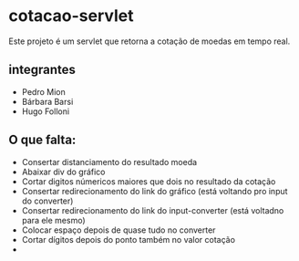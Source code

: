 # cotacao-servlet

Este projeto é um servlet que retorna a cotação de moedas em tempo real.

## integrantes

- Pedro Mion
- Bárbara Barsi
- Hugo Folloni

## O que falta:

- Consertar distanciamento do resultado moeda
- Abaixar div do gráfico
- Cortar digitos númericos maiores que dois no resultado da cotação
- Consertar redirecionamento do link do gráfico (está voltando pro input do converter)
- Consertar redirecionamento do link do input-converter (está voltadno para ele mesmo)
- Colocar espaço depois de quase tudo no converter
- Cortar dígitos depois do ponto também no valor cotação
- 